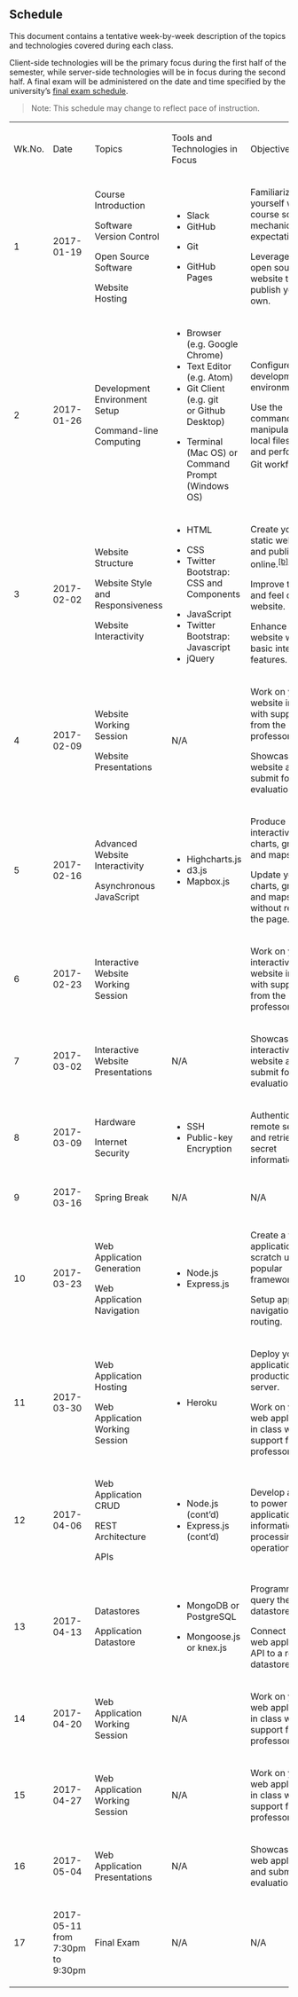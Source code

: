 ## Schedule

This document contains a tentative week-by-week description of the topics and technologies covered during each class.

Client-side technologies will be the primary focus during the first half of the semester, while server-side technologies will be in focus during the second half. A final exam will be administered on the date and time specified by the university’s [final exam schedule](http://www.southernct.edu/academics/Spring%202017%20TENTATIVE%20Final%20Exam%20Schedule%20Grid%201%2010%202017.pdf).

> Note: This schedule may change to reflect pace of instruction.

<table class="c29">
  <tbody>
    <tr class="c24">
      <td class="c22" colspan="1" rowspan="1">
        <p class="c1"><span class="c18">Wk.No.</span>
        </p>
      </td>
      <td class="c12" colspan="1" rowspan="1">
        <p class="c1"><span class="c18">Date</span>
        </p>
      </td>
      <td class="c23" colspan="1" rowspan="1">
        <p class="c1"><span class="c40">Topic</span><span class="c40">s</span>
        </p>
      </td>
      <td class="c14" colspan="1" rowspan="1">
        <p class="c1"><span class="c18">Tools and Technologies in Focus</span>
        </p>
      </td>
      <td class="c19" colspan="1" rowspan="1">
        <p class="c1"><span class="c18">Objectives</span>
        </p>
      </td>
    </tr>
    <tr class="c24">
      <td class="c22" colspan="1" rowspan="1">
        <p class="c1"><span class="c4">1</span>
        </p>
      </td>
      <td class="c12" colspan="1" rowspan="1">
        <p class="c1"><span class="c4">2017-01-19</span>
        </p>
      </td>
      <td class="c23" colspan="1" rowspan="1">
        <p class="c1"><span class="c4">Course Introduction</span>
        </p>
        <p class="c0"><span class="c4"></span>
        </p>
        <p class="c1"><span class="c4">Software Version Control</span>
        </p>
        <p class="c0"><span class="c4"></span>
        </p>
        <p class="c1"><span class="c4">Open Source Software</span>
        </p>
        <p class="c0"><span class="c4"></span>
        </p>
        <p class="c1"><span class="c4">Website Hosting</span>
        </p>
      </td>
      <td class="c14" colspan="1" rowspan="1">
        <ul class="c13 lst-kix_u0hzyp4pdqkc-0 start">
          <li class="c1 c7"><span class="c21 c3">Slack</span>
          </li>
          <li class="c1 c7"><span class="c21 c3">GitHub</span>
          </li>
        </ul>
        <p class="c0"><span class="c21 c3"></span>
        </p>
        <ul class="c13 lst-kix_skivdmx09oeg-0 start">
          <li class="c1 c7"><span class="c21 c3">Git</span>
          </li>
        </ul>
        <ul class="c13 lst-kix_u0hzyp4pdqkc-0">
          <li class="c1 c7"><span class="c3">GitHub Pages</span>
          </li>
        </ul>
      </td>
      <td class="c19" colspan="1" rowspan="1">
        <p class="c1"><span class="c4">Familiarize yourself with course scope, mechanics, and expectations.</span>
        </p>
        <p class="c0"><span class="c4"></span>
        </p>
        <p class="c1"><span class="c4">Leverage an open source website to publish your own.</span>
        </p>
      </td>
    </tr>
    <tr class="c24">
      <td class="c22" colspan="1" rowspan="1">
        <p class="c1"><span class="c4">2</span>
        </p>
      </td>
      <td class="c12" colspan="1" rowspan="1">
        <p class="c1"><span class="c4">2017-01-26</span>
        </p>
      </td>
      <td class="c23" colspan="1" rowspan="1">
        <p class="c1"><span class="c4">Development Environment Setup</span>
        </p>
        <p class="c0"><span class="c4"></span>
        </p>
        <p class="c1"><span class="c4">Command-line Computing</span>
        </p>
      </td>
      <td class="c14" colspan="1" rowspan="1">
        <ul class="c13 lst-kix_k3kcb64a7ylw-0 start">
          <li class="c1 c7"><span class="c3">Browser (e.g. Google Chrome)</span>
          </li>
          <li class="c1 c7"><span class="c3 c21">Text Editor (e.g. Atom)</span>
          </li>
          <li class="c1 c7"><span class="c3">Git Client (e.g. git </span><span class="c5">or</span><span class="c21 c3">&nbsp;Github Desktop)</span>
          </li>
        </ul>
        <p class="c0"><span class="c21 c3"></span>
        </p>
        <ul class="c13 lst-kix_k3kcb64a7ylw-0">
          <li class="c1 c7"><span class="c3">Terminal (Mac OS) or Command Prompt (Windows OS)</span>
          </li>
        </ul>
      </td>
      <td class="c19" colspan="1" rowspan="1">
        <p class="c1"><span class="c4">Configure your development environment.</span>
        </p>
        <p class="c0"><span class="c4"></span>
        </p>
        <p class="c1"><span class="c5">Use the command line to manipulate the local filesystem and perform the Git workflow.</span><sup><a href="#cmnt1" id="cmnt_ref1">[a]</a></sup>
        </p>
      </td>
    </tr>
    <tr class="c24">
      <td class="c22" colspan="1" rowspan="1">
        <p class="c1"><span class="c4">3</span>
        </p>
      </td>
      <td class="c12" colspan="1" rowspan="1">
        <p class="c1"><span class="c4">2017-02-02</span>
        </p>
      </td>
      <td class="c23" colspan="1" rowspan="1">
        <p class="c1"><span class="c5">Website Structure</span>
        </p>
        <p class="c0"><span class="c4"></span>
        </p>
        <p class="c1"><span class="c4">Website Style and Responsiveness</span>
        </p>
        <p class="c0"><span class="c4"></span>
        </p>
        <p class="c1"><span class="c5">Website Interactivity</span>
        </p>
        <p class="c0"><span class="c4"></span>
        </p>
        <p class="c0"><span class="c4"></span>
        </p>
      </td>
      <td class="c14" colspan="1" rowspan="1">
        <ul class="c13 lst-kix_k3kcb64a7ylw-0">
          <li class="c1 c7"><span class="c21 c3">HTML</span>
          </li>
        </ul>
        <p class="c0"><span class="c21 c3"></span>
        </p>
        <ul class="c13 lst-kix_k3kcb64a7ylw-0">
          <li class="c1 c7"><span class="c21 c3">CSS</span>
          </li>
          <li class="c1 c7"><span class="c3">Twitter Bootstrap: </span><span class="c3">CSS and Components</span>
          </li>
        </ul>
        <p class="c0"><span class="c21 c3"></span>
        </p>
        <ul class="c13 lst-kix_ifw6fi6814s-0 start">
          <li class="c1 c7"><span class="c3">JavaScript</span>
          </li>
          <li class="c1 c7"><span class="c21 c3">Twitter Bootstrap: Javascript</span>
          </li>
          <li class="c1 c7"><span class="c3">jQuery</span>
          </li>
        </ul>
      </td>
      <td class="c19" colspan="1" rowspan="1">
        <p class="c1"><span class="c5">Create your own static website and publish it online.</span><sup><a href="#cmnt2" id="cmnt_ref2">[b]</a></sup>
        </p>
        <p class="c0"><span class="c4"></span>
        </p>
        <p class="c1"><span class="c4">Improve the look and feel of your website.</span>
        </p>
        <p class="c0"><span class="c4"></span>
        </p>
        <p class="c1"><span class="c4">Enhance your website with basic interactive features.</span>
        </p>
        <p class="c0"><span class="c4"></span>
        </p>
        <p class="c0"><span class="c4"></span>
        </p>
      </td>
    </tr>
    <tr class="c24">
      <td class="c22" colspan="1" rowspan="1">
        <p class="c1"><span class="c4">4</span>
        </p>
      </td>
      <td class="c12" colspan="1" rowspan="1">
        <p class="c1"><span class="c5">2017-02-</span><span class="c5">09</span>
        </p>
      </td>
      <td class="c23" colspan="1" rowspan="1">
        <p class="c1"><span class="c4">Website Working Session</span>
        </p>
        <p class="c0"><span class="c4"></span>
        </p>
        <p class="c1"><span class="c4">Website Presentations</span>
        </p>
      </td>
      <td class="c14" colspan="1" rowspan="1">
        <p class="c1"><span class="c4">N/A</span>
        </p>
      </td>
      <td class="c19" colspan="1" rowspan="1">
        <p class="c1"><span class="c4">Work on your website in class with support from the professor.</span>
        </p>
        <p class="c0"><span class="c4"></span>
        </p>
        <p class="c1"><span class="c4">Showcase your website and submit for evaluation.</span>
        </p>
      </td>
    </tr>
    <tr class="c24">
      <td class="c22" colspan="1" rowspan="1">
        <p class="c1"><span class="c4">5</span>
        </p>
      </td>
      <td class="c12" colspan="1" rowspan="1">
        <p class="c1"><span class="c4">2017-02-16</span>
        </p>
      </td>
      <td class="c23" colspan="1" rowspan="1">
        <p class="c1"><span class="c5">Advanced Website Interactivity</span>
        </p>
        <p class="c0"><span class="c4"></span>
        </p>
        <p class="c1"><span class="c5">Asynchronous JavaScript</span>
        </p>
      </td>
      <td class="c14" colspan="1" rowspan="1">
        <ul class="c13 lst-kix_kc43kl3o5dr8-0 start">
          <li class="c1 c7"><span class="c21 c3">Highcharts.js</span>
          </li>
          <li class="c1 c7"><span class="c21 c3">d3.js</span>
          </li>
          <li class="c1 c7"><span class="c3">Mapbox.js</span>
          </li>
        </ul>
      </td>
      <td class="c19" colspan="1" rowspan="1">
        <p class="c1"><span class="c4">Produce interactive charts, graphs, and maps.</span>
        </p>
        <p class="c0"><span class="c4"></span>
        </p>
        <p class="c1"><span class="c4">Update your charts, graphs, and maps without reloading the page.</span>
        </p>
      </td>
    </tr>
    <tr class="c24">
      <td class="c22" colspan="1" rowspan="1">
        <p class="c1"><span class="c4">6</span>
        </p>
      </td>
      <td class="c12" colspan="1" rowspan="1">
        <p class="c1"><span class="c4">2017-02-23</span>
        </p>
      </td>
      <td class="c23" colspan="1" rowspan="1">
        <p class="c1"><span class="c4">Interactive Website Working Session</span>
        </p>
      </td>
      <td class="c14" colspan="1" rowspan="1">
        <p class="c0"><span class="c21 c3"></span>
        </p>
      </td>
      <td class="c19" colspan="1" rowspan="1">
        <p class="c1"><span class="c4">Work on your interactive website in class with support from the professor.</span>
        </p>
      </td>
    </tr>
    <tr class="c24">
      <td class="c22" colspan="1" rowspan="1">
        <p class="c1"><span class="c4">7</span>
        </p>
      </td>
      <td class="c12" colspan="1" rowspan="1">
        <p class="c1"><span class="c4">2017-03-02</span>
        </p>
      </td>
      <td class="c23" colspan="1" rowspan="1">
        <p class="c1"><span class="c4">Interactive Website Presentations</span>
        </p>
      </td>
      <td class="c14" colspan="1" rowspan="1">
        <p class="c1"><span class="c4">N/A</span>
        </p>
      </td>
      <td class="c19" colspan="1" rowspan="1">
        <p class="c1"><span class="c4">Showcase your interactive website and submit for evaluation.</span>
        </p>
      </td>
    </tr>
    <tr class="c24">
      <td class="c22" colspan="1" rowspan="1">
        <p class="c1"><span class="c4">8</span>
        </p>
      </td>
      <td class="c12" colspan="1" rowspan="1">
        <p class="c1"><span class="c4">2017-03-09</span>
        </p>
      </td>
      <td class="c23" colspan="1" rowspan="1">
        <p class="c1"><span class="c4">Hardware</span>
        </p>
        <p class="c0"><span class="c4"></span>
        </p>
        <p class="c1"><span class="c4">Internet Security</span>
        </p>
      </td>
      <td class="c14" colspan="1" rowspan="1">
        <ul class="c13 lst-kix_skivdmx09oeg-0">
          <li class="c1 c7"><span class="c21 c3">SSH</span>
          </li>
          <li class="c1 c7"><span class="c3">Public-key Encryption</span>
          </li>
        </ul>
      </td>
      <td class="c19" colspan="1" rowspan="1">
        <p class="c1"><span class="c4">Authenticate to a remote server and retrieve secret information.</span>
        </p>
      </td>
    </tr>
    <tr class="c24">
      <td class="c22" colspan="1" rowspan="1">
        <p class="c1"><span class="c4">9</span>
        </p>
      </td>
      <td class="c12" colspan="1" rowspan="1">
        <p class="c1"><span class="c4">2017-03-16</span>
        </p>
      </td>
      <td class="c23" colspan="1" rowspan="1">
        <p class="c1"><span class="c5">Spring Break</span><span class="c4">&nbsp;</span>
        </p>
      </td>
      <td class="c14" colspan="1" rowspan="1">
        <p class="c1"><span class="c4">N/A</span>
        </p>
      </td>
      <td class="c19" colspan="1" rowspan="1">
        <p class="c1"><span class="c4">N/A</span>
        </p>
      </td>
    </tr>
    <tr class="c24">
      <td class="c22" colspan="1" rowspan="1">
        <p class="c1"><span class="c4">10</span>
        </p>
      </td>
      <td class="c12" colspan="1" rowspan="1">
        <p class="c1"><span class="c4">2017-03-23</span>
        </p>
      </td>
      <td class="c23" colspan="1" rowspan="1">
        <p class="c1"><span class="c4">Web Application Generation</span>
        </p>
        <p class="c0"><span class="c4"></span>
        </p>
        <p class="c1"><span class="c4">Web Application Navigation</span>
        </p>
      </td>
      <td class="c14" colspan="1" rowspan="1">
        <ul class="c13 lst-kix_skivdmx09oeg-0">
          <li class="c1 c7"><span class="c21 c3">Node.js</span>
          </li>
          <li class="c1 c7"><span class="c21 c3">Express.js</span>
          </li>
        </ul>
      </td>
      <td class="c19" colspan="1" rowspan="1">
        <p class="c1"><span class="c4">Create a web application from scratch using a popular framework.</span>
        </p>
        <p class="c0"><span class="c4"></span>
        </p>
        <p class="c1"><span class="c5">Setup</span><span class="c4">&nbsp;application navigation and routing.</span>
        </p>
      </td>
    </tr>
    <tr class="c24">
      <td class="c22" colspan="1" rowspan="1">
        <p class="c1"><span class="c4">11</span>
        </p>
      </td>
      <td class="c12" colspan="1" rowspan="1">
        <p class="c1"><span class="c4">2017-03-30</span>
        </p>
      </td>
      <td class="c23" colspan="1" rowspan="1">
        <p class="c1"><span class="c4">Web Application Hosting</span>
        </p>
        <p class="c0"><span class="c4"></span>
        </p>
        <p class="c1"><span class="c4">Web Application Working Session</span>
        </p>
      </td>
      <td class="c14" colspan="1" rowspan="1">
        <ul class="c13 lst-kix_5556u9s03uh2-0 start">
          <li class="c1 c7"><span class="c21 c3">Heroku</span>
          </li>
        </ul>
      </td>
      <td class="c19" colspan="1" rowspan="1">
        <p class="c1"><span class="c4">Deploy your web application to a production server. </span>
        </p>
        <p class="c0"><span class="c4"></span>
        </p>
        <p class="c1"><span class="c4">Work on your web application in class with support from the professor.</span>
        </p>
      </td>
    </tr>
    <tr class="c24">
      <td class="c22" colspan="1" rowspan="1">
        <p class="c1"><span class="c4">12</span>
        </p>
      </td>
      <td class="c12" colspan="1" rowspan="1">
        <p class="c1"><span class="c4">2017-04-06</span>
        </p>
      </td>
      <td class="c23" colspan="1" rowspan="1">
        <p class="c1"><span class="c4">Web Application CRUD</span>
        </p>
        <p class="c0"><span class="c4"></span>
        </p>
        <p class="c1"><span class="c4">REST Architecture</span>
        </p>
        <p class="c0"><span class="c4"></span>
        </p>
        <p class="c1"><span class="c4">APIs</span>
        </p>
        <p class="c0"><span class="c4"></span>
        </p>
      </td>
      <td class="c14" colspan="1" rowspan="1">
        <ul class="c13 lst-kix_skivdmx09oeg-0">
          <li class="c1 c7"><span class="c3">Node.js </span><span class="c5">(cont’d)</span>
          </li>
          <li class="c1 c7"><span class="c3">Express.js </span><span class="c4">(cont’d)</span>
          </li>
        </ul>
      </td>
      <td class="c19" colspan="1" rowspan="1">
        <p class="c1"><span class="c4">Develop an API to power your application’s information-processing operations.</span>
        </p>
        <p class="c0"><span class="c4"></span>
        </p>
      </td>
    </tr>
    <tr class="c24">
      <td class="c22" colspan="1" rowspan="1">
        <p class="c1"><span class="c4">13</span>
        </p>
      </td>
      <td class="c12" colspan="1" rowspan="1">
        <p class="c1"><span class="c4">2017-04-13</span>
        </p>
      </td>
      <td class="c23" colspan="1" rowspan="1">
        <p class="c1"><span class="c4">Datastores</span>
        </p>
        <p class="c0"><span class="c4"></span>
        </p>
        <p class="c1"><span class="c4">Application Datastore</span>
        </p>
      </td>
      <td class="c14" colspan="1" rowspan="1">
        <ul class="c13 lst-kix_5556u9s03uh2-0">
          <li class="c1 c37"><span class="c21 c3">MongoDB or PostgreSQL</span>
          </li>
        </ul>
        <p class="c0"><span class="c21 c3"></span>
        </p>
        <ul class="c13 lst-kix_5556u9s03uh2-0">
          <li class="c1 c37"><span class="c21 c3">Mongoose.js or knex.js</span>
          </li>
        </ul>
      </td>
      <td class="c19" colspan="1" rowspan="1">
        <p class="c1"><span class="c4">Programmatically query the datastore.</span>
        </p>
        <p class="c0"><span class="c4"></span>
        </p>
        <p class="c1"><span class="c4">Connect your web application’s API to a real datastore.</span>
        </p>
      </td>
    </tr>
    <tr class="c24">
      <td class="c22" colspan="1" rowspan="1">
        <p class="c1"><span class="c4">14</span>
        </p>
      </td>
      <td class="c12" colspan="1" rowspan="1">
        <p class="c1"><span class="c4">2017-04-20</span>
        </p>
      </td>
      <td class="c23" colspan="1" rowspan="1">
        <p class="c1"><span class="c4">Web Application Working Session</span>
        </p>
      </td>
      <td class="c14" colspan="1" rowspan="1">
        <p class="c1"><span class="c4">N/A</span>
        </p>
      </td>
      <td class="c19" colspan="1" rowspan="1">
        <p class="c1"><span class="c4">Work on your web application in class with support from the professor.</span>
        </p>
      </td>
    </tr>
    <tr class="c24">
      <td class="c22" colspan="1" rowspan="1">
        <p class="c1"><span class="c4">15</span>
        </p>
      </td>
      <td class="c12" colspan="1" rowspan="1">
        <p class="c1"><span class="c4">2017-04-27</span>
        </p>
      </td>
      <td class="c23" colspan="1" rowspan="1">
        <p class="c1"><span class="c4">Web Application Working Session</span>
        </p>
      </td>
      <td class="c14" colspan="1" rowspan="1">
        <p class="c1"><span class="c4">N/A</span>
        </p>
      </td>
      <td class="c19" colspan="1" rowspan="1">
        <p class="c1"><span class="c4">Work on your web application in class with support from the professor.</span>
        </p>
      </td>
    </tr>
    <tr class="c24">
      <td class="c22" colspan="1" rowspan="1">
        <p class="c1"><span class="c4">16</span>
        </p>
      </td>
      <td class="c12" colspan="1" rowspan="1">
        <p class="c1"><span class="c4">2017-05-04</span>
        </p>
      </td>
      <td class="c23" colspan="1" rowspan="1">
        <p class="c1"><span class="c4">Web Application Presentations</span>
        </p>
      </td>
      <td class="c14" colspan="1" rowspan="1">
        <p class="c1 c33"><span class="c4">N/A</span>
        </p>
      </td>
      <td class="c19" colspan="1" rowspan="1">
        <p class="c1"><span class="c4">Showcase your web application and submit for evaluation.</span>
        </p>
      </td>
    </tr>
    <tr class="c24">
      <td class="c22" colspan="1" rowspan="1">
        <p class="c1"><span class="c4">17</span>
        </p>
      </td>
      <td class="c12" colspan="1" rowspan="1">
        <p class="c1"><span class="c4">2017-05-11 from 7:30pm to 9:30pm</span>
        </p>
      </td>
      <td class="c23" colspan="1" rowspan="1">
        <p class="c1"><span class="c4">Final Exam</span>
        </p>
      </td>
      <td class="c14" colspan="1" rowspan="1">
        <p class="c1 c33"><span class="c4">N/A</span>
        </p>
      </td>
      <td class="c19" colspan="1" rowspan="1">
        <p class="c1"><span class="c4">N/A</span>
        </p>
      </td>
    </tr>
  </tbody>
</table>
